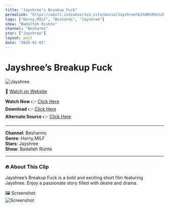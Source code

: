 ```yaml
---
title: "Jayshree’s Breakup Fuck"
permalink: "https://adult.indianseries.site/movie/Jayshree%E2%80%99s%20Breakup%20Fuck"
tags: ["Horny,MILF", "Besharms", "Jayshree"]
show: "Badalteh Rishte"
channel: "Besharms"
star: ["Jayshree"]
layout: post
date: "2025-01-01"
---
```


# Jayshree’s Breakup Fuck

![Jayshree](https://shorts.desisins.com/wp-content/uploads/2024/02/Jayshree-Part-2-Gaikwad-DesiSins.com_.jpg)

🔗 [Watch on Website](https://adult.indianseries.site/movie/Jayshree%E2%80%99s%20Breakup%20Fuck)

**Watch Now** 👉 [Click Here](https://adult.indianseries.site/movie/Jayshree%E2%80%99s%20Breakup%20Fuck)  
**Download** 👉 [Click Here](https://adult.indianseries.site/movie/Jayshree%E2%80%99s%20Breakup%20Fuck)  
**Alternate Source** 👉 [Click Here](https://adult.indianseries.site/movie/Jayshree%E2%80%99s%20Breakup%20Fuck)

---

**Channel**: Besharms  
**Genre**: Horny,MILF  
**Stars**: Jayshree  
**Show**: Badalteh Rishte

---

### 🔥 About This Clip

Jayshree’s Breakup Fuck is a bold and exciting short film featuring Jayshree. Enjoy a passionate story filled with desire and drama.
 
🖼️ Screenshot:  
![Screenshot](https://shorts.desisins.com/wp-content/uploads/2024/02/Jayshree-Part-2-Gaikwad-DesiSins.com_.jpg)
